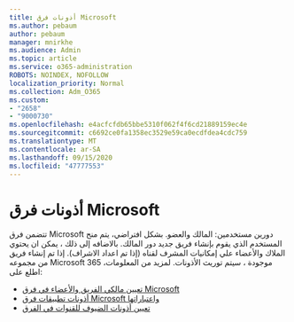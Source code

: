 ```yaml
---
title: أذونات فرق Microsoft
ms.author: pebaum
author: pebaum
manager: mnirkhe
ms.audience: Admin
ms.topic: article
ms.service: o365-administration
ROBOTS: NOINDEX, NOFOLLOW
localization_priority: Normal
ms.collection: Adm_O365
ms.custom:
- "2658"
- "9000730"
ms.openlocfilehash: e4acfcfdb65bbe5310f062f4f6cd21889159ec4e
ms.sourcegitcommit: c6692ce0fa1358ec3529e59ca0ecdfdea4cdc759
ms.translationtype: MT
ms.contentlocale: ar-SA
ms.lasthandoff: 09/15/2020
ms.locfileid: "47777553"
---
```

# <a name="microsoft-teams-permissions"></a>أذونات فرق Microsoft

تتضمن فرق Microsoft دورين مستخدمين: المالك والعضو. بشكل افتراضي، يتم منح المستخدم الذي يقوم بإنشاء فريق جديد دور المالك. بالاضافه إلى ذلك ، يمكن ان يحتوي الملاك والأعضاء علي إمكانيات المشرف لقناه (إذا تم اعداد الاشراف). إذا تم إنشاء فريق من مجموعه Microsoft 365 موجودة ، سيتم توريث الأذونات. لمزيد من المعلومات، اطلع على:

- [تعيين مالكي الفريق والأعضاء في فرق Microsoft](https://docs.microsoft.com/microsoftteams/assign-roles-permissions)
- [أذونات تطبيقات فرق Microsoft واعتباراتها](https://docs.microsoft.com/microsoftteams/app-permissions)
- [تعيين أذونات الضيوف للقنوات في الفرق](https://support.office.com/article/4756c468-2746-4bfd-a582-736d55fcc169)
